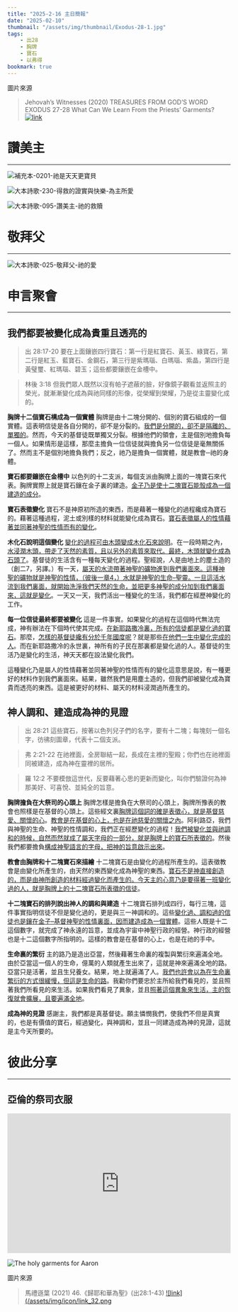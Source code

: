 ```yaml
---
title: "2025-2-16 主日簡報"
date: "2025-02-10"
thumbnail: "/assets/img/thumbnail/Exodus-28-1.jpg"
tags:
    - 出28
    - 胸牌
    - 寶石
    - 以弗得
bookmark: true
---
```


圖片來源
> Jehovah’s Witnesses (2020) TREASURES FROM GOD’S WORD EXODUS 27-28 What Can We Learn From the Priests’ Garments? [![link](/assets/img/icon/link_24.png)](https://www.jw.org/en/library/jw-meeting-workbook/september-2020-mwb/Life-and-Ministry-Meeting-Schedule-for-September-21-27-2020/What-Can-We-Learn-From-the-Priests-Garments/) 

# 讚美主
___

![補充本-0201-祂是天天更寶貝](/assets/img/hymns/hymn-supplement-201.jpg "補充本-0201-祂是天天更寶貝")

![大本詩歌-230-得救的證實與快樂-為主所愛](/assets/img/hymns/hymn-230.jpg "大本詩歌-230-得救的證實與快樂-為主所愛")

![大本詩歌-095-讚美主-祂的救贖](/assets/img/hymns/hymn-95.jpg "大本詩歌-095-讚美主-祂的救贖")

# 敬拜父
___

![大本詩歌-025-敬拜父-祂的愛](/assets/img/hymns/hymn-25.jpg "大本詩歌-025-敬拜父-祂的愛")

# 申言聚會
___

## 我們都要被變化成為貴重且透亮的

> 出 28:17-20 要在上面鑲嵌四行寶石：第一行是紅寶石、黃玉、綠寶石，第二行是紅玉、藍寶石、金鋼石，第三行是紫瑪瑙、白瑪瑙、紫晶，第四行是黃璧璽、紅瑪瑙、碧玉；這些都要鑲嵌在金槽中。

> 林後 3:18 但我們眾人既然以沒有帕子遮蔽的臉，好像鏡子觀看並返照主的榮光，就漸漸變化成為與祂同樣的形像，從榮耀到榮耀，乃是從主靈變化成的。

**胸牌十二個寶石構成為一個實體** 胸牌是由十二塊分開的、個別的寶石組成的一個實體。這表明信徒是各自分開的，卻不是分裂的。<u>我們是分開的，卻不是隔離的、單獨的</u>。然而，今天的基督徒既單獨又分裂。根據他們的領會，主是個別地擔負每一個人。如果情形是這樣，那麼主擔負一位信徒就與擔負另一位信徒是毫無關係了。然而主不是個別地擔負我們；反之，祂乃是擔負一個實體，就是教會─祂的身體。

**寶石都要鑲嵌在金槽中** 以色列的十二支派，每個支派由胸牌上面的一塊寶石來代表。胸牌實際上就是寶石鑲在金子裏的建造。<u>金子乃是使十二塊寶石能彀成為一個建造的成分</u>。

**寶石表徵變化** 寶石不是神原初所造的東西，而是藉著一種變化的過程纔成為寶石的。藉著這種過程，泥土或別樣的材料就能變化成為寶石。<u>寶石表徵屬人的性情藉著並同著神聖的性情而有的變化</u>。

**木化石說明這個變化** <u>變化的過程可由木頭變成木化石來說明</u>。在一段時期之內，<u>水浸潤木頭，帶走了天然的素質，且以另外的素質來取代。最終，木頭就變化成為石頭了</u>。基督徒的生活含有一種每天變化的過程。聖經說，人是由地上的塵土造的（創二7，另譯。）有一天，<u>屬天的水流帶著神聖的礦物進到我們裏面來。這種神聖的礦物就是神聖的性情，（彼後一章4，）水就是神聖的生命</u><u>–</u><u>聖靈。一旦這活水流到我們裏面，就開始洗淨我們天然的生命，並把更多神聖的成分加到我們裏面來，這就是變化</u>。一天又一天，我們活出一種變化的生活，我們都在經歷神變化的工作。

**每一位信徒最終都要被變化** 這是一件事實。如果變化的過程在這個時代無法完成，神有辦法在下個時代使其完成。<u>在新耶路撒冷裏，所有的信徒都是變化過的寶石</u>。那麼，<u>怎樣的基督徒纔有分於千年國度呢</u>？就是那些<u>在他們一生中變化完成的人</u>。而在新耶路撒冷的永世裏，神所有的子民在那裏都是變化過的人。基督徒的生活乃是變化的生活，神天天都在設法變化我們。

這種變化乃是屬人的性情藉著並同著神聖的性情而有的變化這意思是說，有一種更好的材料作到我們裏面來。結果，雖然我們是用塵土造的，但我們卻被變化成為寶貴而透亮的東西。這是被更好的材料、屬天的材料浸潤過所產生的。

## 神人調和、建造成為神的見證

> 出 28:21 這些寶石，按著以色列兒子們的名字，要有十二塊；每塊刻一個名字，彷彿刻圖章，代表十二個支派。

> 弗 2:21-22 在祂裡面，全房聯結一起，長成在主裡的聖殿；你們也在祂裡面同被建造，成為神在靈裡的居所。

> 羅 12:2 不要模倣這世代，反要藉著心思的更新而變化，叫你們驗證何為神那美好、可喜悅、並純全的旨意。

**胸牌擔負在大祭司的心頭上** 胸牌怎樣是擔負在大祭司的心頭上，胸牌所豫表的教會也照樣是在基督的心頭上。這些經文裏<u>胸牌這個詞的確是表徵心，就是基督慈愛、關懷的心</u>。<u>教會是在基督的心上，也是在祂慈愛的關懷之內</u>。阿利路亞，我們與神聖的生命、神聖的性情調和，我們正在經歷變化的過程！<u>我們被變化並與祂調和的時候，自然而然就成了屬天字母的一部分，就是胸牌上的寶石所表徵的</u>。然後我們都要擔負<u>構成神聖語言的字母，把神的旨意啟示出來</u>。

**教會由胸牌和十二塊寶石來描繪** 十二塊寶石是由變化的過程所產生的。這表徵教會是由變化所產生的，由天然的東西變化成為神聖的東西。<u>寶石不是神直接創造的，而是由神所創造的材料經過變化而產生的。今天主的心意乃是要得著一班變化過的人，就是胸牌上的十二塊寶石所表徵的信徒</u>。

**十二塊寶石的排列說出神人的調和與建造** 十二塊寶石排列成四行，每行三塊，這件事實指明信徒不但是變化過的，更是與三一神調和的。這些<u>變化過、調和過的信徒也是鑲在金子</u><u>–</u><u>基督神聖的性情裏面，因而建造成為一個實體</u>。這些人既是十二這個數字，就完成了神永遠的旨意，並成為宇宙中神聖行政的經營。神行政的經營也是十二這個數字所指明的。這樣的教會是在基督的心上，也是在祂的手中。

**生命裏的繁衍** 主的路乃是造出亞當，然後藉著生命裏的複製與繁衍來遍滿全地。由於亞當這一個人的生命，億萬的人類就產生出來了，這就是神來遍滿全地的路。亞當只是活著，並且生兒養女。結果，地上就遍滿了人。<u>我們也許會以為在生命裏繁衍的方式很緩慢，</u><u>但</u><u>這是生命的路</u>。我勸你們要忠於主所給我們看見的，並且照著我們所看見的來生活。如果我們看見了異象，並且<u>照著這個異象來生活，主的恢復就會擴展，且要遍滿全地</u>。

**成為神的見證** 感謝主，我們都是真基督徒。願主憐憫我們，使我們不但是真實的，也是有價值的寶石，經過變化，與神調和，並且一同建造成為神的見證，這就是主今天所要的。

# 彼此分享
___

## 亞倫的祭司衣服

<iframe width="100%" height="315" src="https://www.youtube.com/embed/mznSvWsv0Xc?si=KgX-Ja0BFXrvGBX5" title="YouTube video player" frameborder="0" allow="accelerometer; autoplay; clipboard-write; encrypted-media; gyroscope; picture-in-picture; web-share" referrerpolicy="strict-origin-when-cross-origin" allowfullscreen></iframe>

![The holy garments for Aaron](/assets/img/thumbnail/Exodus-28-2.jpg "The holy garments for Aaron")

圖片來源
> 馬禮遜葉 (2021) 46.《歸耶和華為聖》(出28:1-43) [![link](/assets/img/icon/link_32.png](https://morrisonip.blogspot.com/2016/02/45281-43.html)
